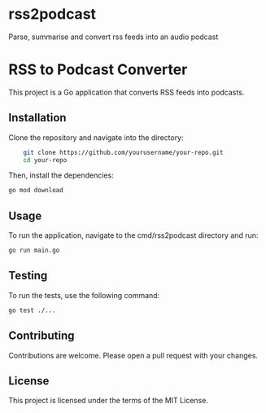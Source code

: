 # rss2podcast
Parse, summarise and convert rss feeds into an audio podcast 

# RSS to Podcast Converter

This project is a Go application that converts RSS feeds into podcasts.

## Installation 

Clone the repository and navigate into the directory:

```bash 
    git clone https://github.com/yourusername/your-repo.git
    cd your-repo
```

Then, install the dependencies:
```bash
go mod download
```

## Usage
To run the application, navigate to the cmd/rss2podcast directory and run:
```bash
go run main.go
```

## Testing
To run the tests, use the following command:
```bash
go test ./...
```

## Contributing
Contributions are welcome. Please open a pull request with your changes.

## License
This project is licensed under the terms of the MIT License.
